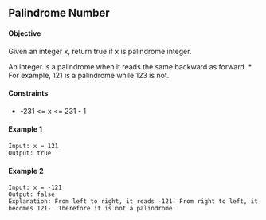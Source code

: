 ## Palindrome Number
#### Objective
Given an integer x, return true if x is palindrome integer.

An integer is a palindrome when it reads the same backward as forward.
	* For example, 121 is a palindrome while 123 is not.

#### Constraints
*  -231 <= x <= 231 - 1

#### Example 1

	Input: x = 121
	Output: true

#### Example 2
	Input: x = -121
	Output: false
	Explanation: From left to right, it reads -121. From right to left, it becomes 121-. Therefore it is not a palindrome.